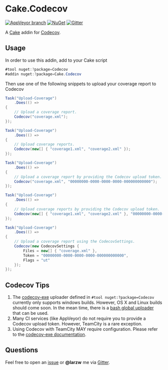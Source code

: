 # Cake.Codecov

[![AppVeyor branch](https://img.shields.io/appveyor/ci/cakecontrib/cake-codecov/master.svg)](https://ci.appveyor.com/project/cakecontrib/cake-codecovbranch/master)
[![NuGet](https://img.shields.io/nuget/v/Cake.Codecov.svg)](https://www.nuget.org/packages/Cake.Codecov/)
[![Gitter](https://img.shields.io/gitter/room/nwjs/nw.js.svg?maxAge=2592000)](https://gitter.im/cake-contrib/Lobby)

A [Cake](http://cakebuild.net/) addin for [Codecov](https://codecov.io/).

## Usage

 In order to use this addin, add to your Cake script

```csharp
#tool nuget:?package=Codecov
#addin nuget:?package=Cake.Codecov
```

Then use one of the following snippets to upload your coverage report to Codecov

```csharp
Task("Upload-Coverage")
    .Does(() =>
{
    // Upload a coverage report.
    Codecov("coverage.xml");
});
```

```csharp
Task("Upload-Coverage")
    .Does(() =>
{
    // Upload coverage reports.
    Codecov(new[] { "coverage1.xml", "coverage2.xml" });
});
```

```csharp
Task("Upload-Coverage")
    .Does(() =>
{
    // Upload a coverage report by providing the Codecov upload token.
    Codecov("coverage.xml", "00000000-0000-0000-0000-000000000000");
});
```

```csharp
Task("Upload-Coverage")
    .Does(() =>
{
    // Upload coverage reports by providing the Codecov upload token.
    Codecov(new[] { "coverage1.xml", "coverage2.xml" }, "00000000-0000-0000-0000-000000000000");
});
```

```csharp
Task("Upload-Coverage")
    .Does(() =>
{
    // Upload a coverage report using the CodecovSettings.
    Codecov(new CodecovSettings {
        Files = new[] { "coverage.xml" },
        Token = "00000000-0000-0000-0000-000000000000",
        Flags = "ut"
    });
});
```

## Codecov Tips

1. The [codecov-exe](https://github.com/codecov/codecov-exe) uploader defined in `#tool nuget:?package=Codecov` currently only supports windows builds. However, OS X and Linux builds should come soon. In the mean time, there is a [bash global uploader](https://github.com/codecov/codecov-bash) that can be used.
2. Many CI services (like AppVeyor) do not require you to provide a Codecov upload token. However, TeamCity is a rare exception.
3. Using Codecov with TeamCity MAY require configuration. Please refer to the [codecov-exe documentation](https://github.com/codecov/codecov-exe#teamcity).

## Questions

Feel free to open an [issue](https://github.com/cake-contrib/Cake.Codecov/issues) or **@larzw** me via [Gitter](https://gitter.im/cake-contrib/Lobby).

